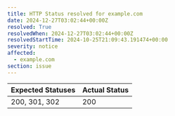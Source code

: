 ```yaml
---
title: HTTP Status resolved for example.com
date: 2024-12-27T03:02:44+00:00Z
resolved: True
resolvedWhen: 2024-12-27T03:02:44+00:00Z
resolvedStartTime: 2024-10-25T21:09:43.191474+00:00
severity: notice
affected:
  - example.com
section: issue
---
```


| Expected Statuses | Actual Status  |
|-------------------|----------------|
| 200, 301, 302 | 200 |
